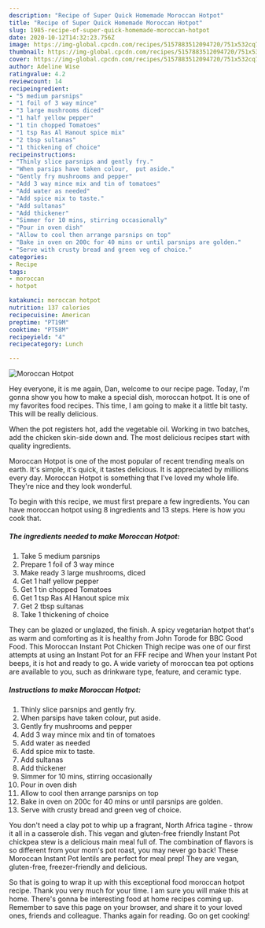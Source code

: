```yaml
---
description: "Recipe of Super Quick Homemade Moroccan Hotpot"
title: "Recipe of Super Quick Homemade Moroccan Hotpot"
slug: 1985-recipe-of-super-quick-homemade-moroccan-hotpot
date: 2020-10-12T14:32:23.756Z
image: https://img-global.cpcdn.com/recipes/5157883512094720/751x532cq70/moroccan-hotpot-recipe-main-photo.jpg
thumbnail: https://img-global.cpcdn.com/recipes/5157883512094720/751x532cq70/moroccan-hotpot-recipe-main-photo.jpg
cover: https://img-global.cpcdn.com/recipes/5157883512094720/751x532cq70/moroccan-hotpot-recipe-main-photo.jpg
author: Adeline Wise
ratingvalue: 4.2
reviewcount: 14
recipeingredient:
- "5 medium parsnips"
- "1 foil of 3 way mince"
- "3 large mushrooms diced"
- "1 half yellow pepper"
- "1 tin chopped Tomatoes"
- "1 tsp Ras Al Hanout spice mix"
- "2 tbsp sultanas"
- "1 thickening of choice"
recipeinstructions:
- "Thinly slice parsnips and gently fry."
- "When parsips have taken colour,  put aside."
- "Gently fry mushrooms and pepper"
- "Add 3 way mince mix and tin of tomatoes"
- "Add water as needed"
- "Add spice mix to taste."
- "Add sultanas"
- "Add thickener"
- "Simmer for 10 mins, stirring occasionally"
- "Pour in oven dish"
- "Allow to cool then arrange parsnips on top"
- "Bake in oven on 200c for 40 mins or until parsnips are golden."
- "Serve with crusty bread and green veg of choice."
categories:
- Recipe
tags:
- moroccan
- hotpot

katakunci: moroccan hotpot 
nutrition: 137 calories
recipecuisine: American
preptime: "PT19M"
cooktime: "PT58M"
recipeyield: "4"
recipecategory: Lunch

---
```



![Moroccan Hotpot](https://img-global.cpcdn.com/recipes/5157883512094720/751x532cq70/moroccan-hotpot-recipe-main-photo.jpg)

Hey everyone, it is me again, Dan, welcome to our recipe page. Today, I'm gonna show you how to make a special dish, moroccan hotpot. It is one of my favorites food recipes. This time, I am going to make it a little bit tasty. This will be really delicious.

When the pot registers hot, add the vegetable oil. Working in two batches, add the chicken skin-side down and. The most delicious recipes start with quality ingredients.

Moroccan Hotpot is one of the most popular of recent trending meals on earth. It's simple, it's quick, it tastes delicious. It is appreciated by millions every day. Moroccan Hotpot is something that I've loved my whole life. They're nice and they look wonderful.


To begin with this recipe, we must first prepare a few ingredients. You can have moroccan hotpot using 8 ingredients and 13 steps. Here is how you cook that.

<!--inarticleads1-->

##### The ingredients needed to make Moroccan Hotpot:

1. Take 5 medium parsnips
1. Prepare 1 foil of 3 way mince
1. Make ready 3 large mushrooms, diced
1. Get 1 half yellow pepper
1. Get 1 tin chopped Tomatoes
1. Get 1 tsp Ras Al Hanout spice mix
1. Get 2 tbsp sultanas
1. Take 1 thickening of choice


They can be glazed or unglazed, the finish. A spicy vegetarian hotpot that&#39;s as warm and comforting as it is healthy from John Torode for BBC Good Food. This Moroccan Instant Pot Chicken Thigh recipe was one of our first attempts at using an Instant Pot for an FFF recipe and When your Instant Pot beeps, it is hot and ready to go. A wide variety of moroccan tea pot options are available to you, such as drinkware type, feature, and ceramic type. 

<!--inarticleads2-->

##### Instructions to make Moroccan Hotpot:

1. Thinly slice parsnips and gently fry.
1. When parsips have taken colour,  put aside.
1. Gently fry mushrooms and pepper
1. Add 3 way mince mix and tin of tomatoes
1. Add water as needed
1. Add spice mix to taste.
1. Add sultanas
1. Add thickener
1. Simmer for 10 mins, stirring occasionally
1. Pour in oven dish
1. Allow to cool then arrange parsnips on top
1. Bake in oven on 200c for 40 mins or until parsnips are golden.
1. Serve with crusty bread and green veg of choice.


You don&#39;t need a clay pot to whip up a fragrant, North Africa tagine - throw it all in a casserole dish. This vegan and gluten-free friendly Instant Pot chickpea stew is a delicious main meal full of. The combination of flavors is so different from your mom&#39;s pot roast, you may never go back! These Moroccan Instant Pot lentils are perfect for meal prep! They are vegan, gluten-free, freezer-friendly and delicious. 

So that is going to wrap it up with this exceptional food moroccan hotpot recipe. Thank you very much for your time. I am sure you will make this at home. There's gonna be interesting food at home recipes coming up. Remember to save this page on your browser, and share it to your loved ones, friends and colleague. Thanks again for reading. Go on get cooking!
